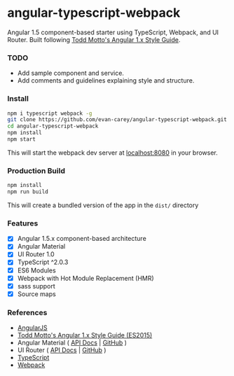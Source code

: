 # angular-typescript-webpack
Angular 1.5 component-based starter using TypeScript, Webpack, and UI Router. Built following [Todd Motto's Angular 1.x Style Guide](https://github.com/toddmotto/angular-styleguide).

### TODO
- Add sample component and service.
- Add comments and guidelines explaining style and structure.

### Install
```sh
npm i typescript webpack -g
git clone https://github.com/evan-carey/angular-typescript-webpack.git
cd angular-typescript-webpack
npm install
npm start
```

This will start the webpack dev server at [localhost:8080](http://localhost:8080/) in your browser.

### Production Build
```sh
npm install
npm run build
```

This will create a bundled version of the app in the ```dist/``` directory

### Features
- [x] Angular 1.5.x component-based architecture
- [x] Angular Material
- [x] UI Router 1.0
- [x] TypeScript ^2.0.3
- [x] ES6 Modules
- [x] Webpack with Hot Module Replacement (HMR)
- [x] sass support
- [x] Source maps

### References
- [AngularJS](https://angularjs.org)
- [Todd Motto's Angular 1.x Style Guide (ES2015)](https://github.com/toddmotto/angular-styleguide)
- Angular Material ( [API Docs](https://material.angularjs.org/latest/) | [GitHub](https://github.com/angular/material) )
- UI Router ( [API Docs](https://ui-router.github.io/docs/latest/) | [GitHub](https://github.com/angular-ui/ui-router) )
- [TypeScript](http://typescriptlang.org/)
- [Webpack](https://webpack.github.io/)

